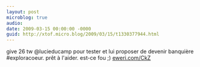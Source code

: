 ```yaml
---
layout: post
microblog: true
audio: 
date: 2009-03-15 00:00:00 -0000
guid: http://xtof.micro.blog/2009/03/15/t1330377944.html
---
```

give 26 tw @lucieducamp pour tester et lui proposer de devenir banquière #exploracoeur. prêt à l'aider. est-ce fou ;) [eweri.com/CkZ](http://eweri.com/CkZ)
